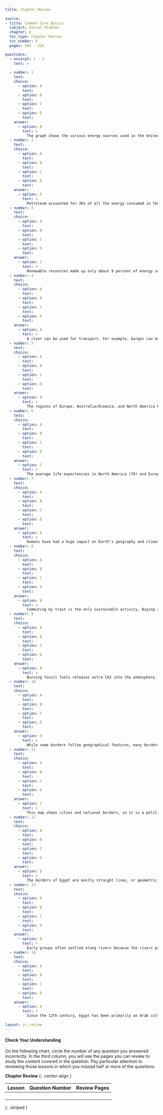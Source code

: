 ```yaml
---
title: Chapter Review
 
source:
- title: Common Core Basics
  subject: Social Studies
  chapter: 8
  toc_type: Chapter Review
  toc_number: 8
  pages: 284 - 324

questions:
  - excerpt: 1 - 3
    text: >
      
  - number: 1
    text: 
    choice:
      - option: A
        text: 
      - option: B
        text: 
      - option: C
        text: 
      - option: D
        text: 
    answer:
      - option: B
        text: >
          The graph shows the various energy sources used in the United States in 2011.
  - number: 2
    text: 
    choice:
      - option: A
        text: 
      - option: B
        text: 
      - option: C
        text: 
      - option: D
        text: 
    answer:
      - option: D
        text: >
          Petroleum accounted for 36% of all the energy consumed in the United States in 2011. Petroleum is the largest section in the graph.
  - number: 3
    text: 
    choice:
      - option: A
        text: 
      - option: B
        text: 
      - option: C
        text: 
      - option: D
        text: 
    answer:
      - option: C
        text: >
          Renewable resources made up only about 9 percent of energy sources. All the other sections in the graph are non-renewable resources. They made up about 90 percent of the resources used.
  - number: 4
    text: 
    choice:
      - option: A
        text: 
      - option: B
        text: 
      - option: C
        text: 
      - option: D
        text: 
    answer:
      - option: A
        text: >
          A river can be used for transport. For example, barges can move goods along a river to an ocean port. From there, those goods can travel by freighter to markets overseas.
  - number: 5
    text: 
    choice:
      - option: A
        text: 
      - option: B
        text: 
      - option: C
        text: 
      - option: D
        text: 
    answer:
      - option: B
        text: >
          The regions of Europe, Australia/Oceania, and North America have the longest life expectancy according to the graph.
  - number: 6
    text: 
    choice:
      - option: A
        text: 
      - option: B
        text: 
      - option: C
        text: 
      - option: D
        text: 
    answer:
      - option: C
        text: >
          The average life expectancies in North America (79) and Europe (77) are very similar. Since the United States is not the only country in North America, the graph does not provide information about US life expectancy.
  - number: 7
    text: 
    choice:
      - option: A
        text: 
      - option: B
        text: 
      - option: C
        text: 
      - option: D
        text: 
    answer:
      - option: A
        text: >
          Humans have had a huge impact on Earth's geography and climate by clearing forests and other vegetation for agriculture and settlement. As the population grows, more land is taken over for cities and large farms.
  - number: 8
    text: 
    choice:
      - option: A
        text: 
      - option: B
        text: 
      - option: C
        text: 
      - option: D
        text: 
    answer:
      - option: B
        text: >
          Commuting by train is the only sustainable activity. Buying a second car and heating with natural gas may contribute to greater use of fossil fuels. Burning leaves releases C02 into the atmosphere.
  - number: 9
    text: 
    choice:
      - option: A
        text: 
      - option: B
        text: 
      - option: C
        text: 
      - option: D
        text: 
    answer:
      - option: A
        text: >
          Burning fossil fuels releases extra C02 into the atmosphere. This increases the greenhouse effect.
  - number: 10
    text: 
    choice:
      - option: A
        text: 
      - option: B
        text: 
      - option: C
        text: 
      - option: D
        text: 
    answer:
      - option: D
        text: >
          While some borders follow geographical features, many borders are the result of cooperation or conflict between groups of people. These borders keep changing.
  - number: 11
    text: 
    choice:
      - option: A
        text: 
      - option: B
        text: 
      - option: C
        text: 
      - option: D
        text: 
    answer:
      - option: C
        text: >
          This map shows cities and national borders, so it is a political map. If it were a physical map, it would show mountains and deserts. It does not provide weather or population information.
  - number: 12
    text: 
    choice:
      - option: A
        text: 
      - option: B
        text: 
      - option: C
        text: 
      - option: D
        text: 
    answer:
      - option: D
        text: >
          The borders of Egypt are mostly straight lines, or geometric borders. When Europeans colonized Africa, their leaders drew straight lines on a map to separate the colonies.
  - number: 13
    text: 
    choice:
      - option: A
        text: 
      - option: B
        text: 
      - option: C
        text: 
      - option: D
        text: 
    answer:
      - option: B
        text: >
          Early groups often settled along rivers because the rivers provided water for drinking, washing, and irrigating crops. Fish caught in the rivers served as food and as fertilizer.
  - number: 14
    text: 
    choice:
      - option: A
        text: 
      - option: B
        text: 
      - option: C
        text: 
      - option: D
        text: 
    answer:
      - option: A
        text: >
          Since the 12th century, Egypt has been primarily an Arab culture. Although there are still other cultural and linguistic groups in Egypt, most of these groups are small.
          
layout: cc_review
---
```

#### Check Your Understanding

On the following chart, circle the number of any question you answered incorrectly. In the third column, you will see the pages you can review to study the content covered in the question. Pay particular attention to reviewing those lessons in which you missed half or more of the questions.

**Chapter Review**
{: .center-align  }

| Lesson | Question Number | Review Pages |
|:-|:-|:-|
||||
||||
||||
||||
{: .striped }